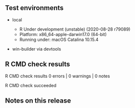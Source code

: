 ## Test environments

 * local
   * R Under development (unstable) (2020-08-28 r79089)
   * Platform: x86_64-apple-darwin17.0 (64-bit)
   * Running under: macOS Catalina 10.15.4
   
 * win-builder via devtools

## R CMD check results

R CMD check results
0 errors | 0 warnings | 0 notes

R CMD check succeeded

## Notes on this release


